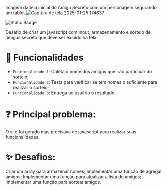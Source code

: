 Imagem da tela inicial do Amigo Secreto com um personagem segurando um tablet.![Captura de tela 2025-01-25 174637](https://github.com/user-attachments/assets/6f689e67-49fb-4f30-82fb-ed380f56a001)

![Static Badge](https://img.shields.io/badge/atualizado%20-%2025_de_janeiro-grey?style=plastic&logoColor=grey&labelColor=blue)

Desafio de criar um javascript com input, armazenamento e sorteio de amigos secreto que deve ser exibido na tela.

# :hammer: Funcionalidades

- `Funcionalidade 1`: Coleta o nome dos amigos que irão participar do sorteio;
- `Funcionalidade 2`: Testa para verificar se tem nomes o suficiente para realizar o sorteio;
- `Funcionalidade 3`: Entrega ao usuário o resultado.

# ❓ Principal problema:
O site foi gerado mas precisava de javascript para realizar suas funcionalidades.

# ✨ Desafios:
Criar um array para armazenar nomes;
Implementar uma função de agregar amigos;
Implementar uma função para atualizar a lista de amigos;
Implementar uma função para sortear amigos.
